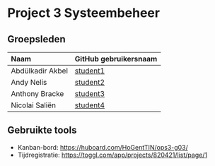 # Project 3 Systeembeheer

## Groepsleden

| Naam     | GitHub gebruikersnaam                   |
| :---     | :---                                    |
| Abdülkadir Akbel | [student1](https://github.com/abdulkadirakbel) |
| Andy Nelis | [student2](https://github.com/andynelis) |
| Anthony Bracke | [student3](https://github.com/BrackeA) |
| Nicolai Saliën | [student4](https://github.com/nicolaisalien) |

## Gebruikte tools

* Kanban-bord: <https://huboard.com/HoGentTIN/ops3-g03/>
* Tijdregistratie: <https://toggl.com/app/projects/820421/list/page/1>
